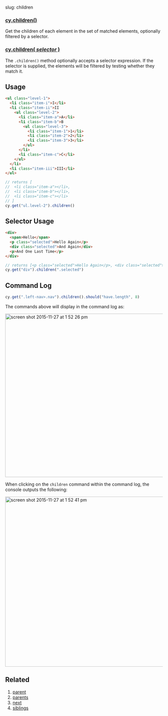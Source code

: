 slug: children

### [cy.children()](#usage)

Get the children of each element in the set of matched elements, optionally filtered by a selector.

### [cy.children( *selector* )](#selector-usage)

The `.children()` method optionally accepts a selector expression. If the selector is supplied, the elements will be filtered by testing whether they match it.

## Usage

```html
<ul class="level-1">
  <li class="item-i">I</li>
  <li class="item-ii">II
    <ul class="level-2">
      <li class="item-a">A</li>
      <li class="item-b">B
        <ul class="level-3">
          <li class="item-1">1</li>
          <li class="item-2">2</li>
          <li class="item-3">3</li>
        </ul>
      </li>
      <li class="item-c">C</li>
    </ul>
  </li>
  <li class="item-iii">III</li>
</ul>
```

```js
// returns [
//  <li class="item-a"></li>,
//  <li class="item-b"></li>,
//  <li class="item-c"></li>
// ]
cy.get("ul.level-2").children()
```

## Selector Usage

```html
<div>
  <span>Hello</span>
  <p class="selected">Hello Again</p>
  <div class="selected">And Again</div>
  <p>And One Last Time</p>
</div>
```

```js
// returns [<p class="selected">Hello Again</p>, <div class="selected">And Again</div>]
cy.get("div").children(".selected")
```

## Command Log

```js
cy.get(".left-nav>.nav").children().should("have.length", 8)
```

The commands above will display in the command log as:

<img width="521" alt="screen shot 2015-11-27 at 1 52 26 pm" src="https://cloud.githubusercontent.com/assets/1271364/11447069/2b0f8a7e-950e-11e5-96b5-9d82d9fdddec.png">

When clicking on the `children` command within the command log, the console outputs the following:

<img width="542" alt="screen shot 2015-11-27 at 1 52 41 pm" src="https://cloud.githubusercontent.com/assets/1271364/11447071/2e9252bc-950e-11e5-9a32-e5860da89160.png">

## Related
1. [parent](parent)
2. [parents](parents)
3. [next](next)
4. [siblings](siblings)